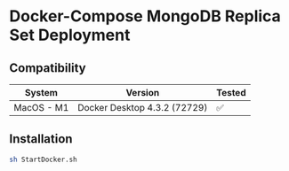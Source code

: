 # Docker-Compose MongoDB Replica Set Deployment
## Compatibility
| System | Version | Tested |
| ------ | ------ |  ------ |
| MacOS - M1 | Docker Desktop 4.3.2 (72729) | ✅ |

## Installation

```sh
sh StartDocker.sh
```
